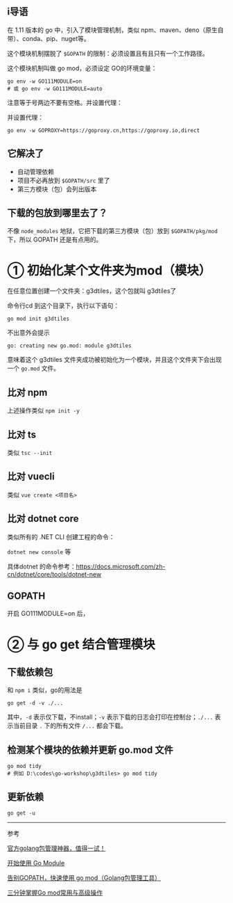 ## i导语

在 1.11 版本的 go 中，引入了模块管理机制，类似 npm、maven、deno（原生自带）、conda、pip、nuget等。

这个模块机制摆脱了 `$GOPATH` 的限制：必须设置且有且只有一个工作路径。

这个模块机制叫做 go mod，必须设定 GO的环境变量：

``` SHELL
go env -w GO111MODULE=on
# 或 go env -w GO111MODULE=auto
```

注意等于号两边不要有空格。并设置代理：

并设置代理：

``` SHELLL
go env -w GOPROXY=https://goproxy.cn,https://goproxy.io,direct
```

## 它解决了

- 自动管理依赖
- 项目不必再放到 `$GOPATH/src` 里了
- 第三方模块（包）会列出版本

## 下载的包放到哪里去了？

不像 `node_modules` 地狱，它把下载的第三方模块（包）放到 `$GOPATH/pkg/mod` 下，所以 GOPATH 还是有点用的。

# ① 初始化某个文件夹为mod（模块）

在任意位置创建一个文件夹：g3dtiles，这个包就叫 g3dtiles了

命令行cd 到这个目录下，执行以下语句：

``` SHELL
go mod init g3dtiles
```

不出意外会提示

``` SHELL
go: creating new go.mod: module g3dtiles
```

意味着这个 g3dtiles 文件夹成功被初始化为一个模块，并且这个文件夹下会出现一个 `go.mod` 文件。

## 比对 npm

上述操作类似 `npm init -y`

## 比对 ts

类似 `tsc --init`

## 比对 vuecli

类似 `vue create <项目名>`

## 比对 dotnet core

类似所有的 .NET CLI 创建工程的命令：

`dotnet new console` 等

具体dotnet 的命令参考：https://docs.microsoft.com/zh-cn/dotnet/core/tools/dotnet-new

## GOPATH

开启 GO111MODULE=on 后，

# ② 与 go get 结合管理模块

## 下载依赖包

和 `npm i` 类似，go的用法是

``` SHELL
go get -d -v ./...
```

其中，`-d` 表示仅下载，不install；`-v` 表示下载的日志会打印在控制台；`./...` 表示当前目录 `.` 下的所有文件 `/...` 都会下载。

## 检测某个模块的依赖并更新 go.mod 文件

``` shell
go mod tidy
# 例如 D:\codes\go-workshop\g3dtiles> go mod tidy
```

## 更新依赖

``` SHELL
go get -u
```



---

参考

[官方golang包管理神器，值得一试！](https://zhuanlan.zhihu.com/p/142176662)

[开始使用 Go Module](https://zhuanlan.zhihu.com/p/59687626)

[告别GOPATH，快速使用 go mod（Golang包管理工具）](https://www.jianshu.com/p/bbed916d16ea)

[三分钟掌握Go mod常用与高级操作](https://zhuanlan.zhihu.com/p/103534192)